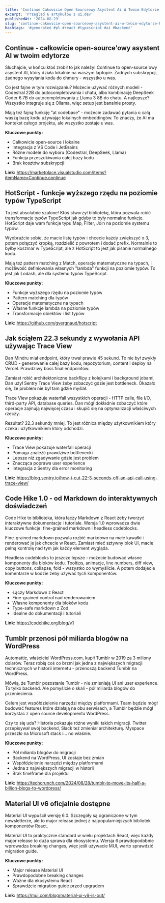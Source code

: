 ```yaml
---
title: 'Continue Cakowicie Open Sourceowy Asystent Ai W Twoim Edytorze Hotscript Funkcje Wyszego Rzdu Na Poziomie Typw Typescript Jak Ciem 223 Sekundy Z Wywoania Api Uywajc Trace View'
excerpt: 'Przegląd 6 artykułów z ui.dev'
publishedAt: '2024-08-29'
slug: 'continue-cakowicie-open-sourceowy-asystent-ai-w-twoim-edytorze-hotscript-funkcje-wyszego-rzdu-na-poziomie-typw-typescript-jak-ciem-223-sekundy-z-wywoania-api-uywajc-trace-view'
hashtags: '#generated #pl #react #typescript #ai #backend'
---
```


## Continue - całkowicie open-source'owy asystent AI w twoim edytorze

Słuchajcie, w końcu ktoś zrobił to jak należy! Continue to open-source'owy asystent AI, który działa lokalnie na waszym laptopie. Żadnych subskrypcji, żadnego wysyłania kodu do chmury - wszystko u was.

Co jest fajne w tym rozwiązaniu? Możecie używać różnych modeli - Codestral 22B do autocompletowania i chatu, albo kombinację DeepSeek Coder 6.7B do autocompletowania z Llama 3 8B do chatu. A najlepsze? Wszystko integruje się z Ollama, więc setup jest banalnie prosty.

Mają też fajną funkcję "at codebase" - możecie zadawać pytania o całą waszą bazę kodu używając lokalnych embeddingów. To znaczy, że AI ma kontekst całego projektu, ale wszystko zostaje u was.

**Kluczowe punkty:**
- Całkowicie open-source i lokalne
- Integracja z VS Code i JetBrains
- Różne modele do wyboru (Codestral, DeepSeek, Llama)
- Funkcja przeszukiwania całej bazy kodu
- Brak kosztów subskrypcji

**Link:** https://marketplace.visualstudio.com/items?itemName=Continue.continue

## HotScript - funkcje wyższego rzędu na poziomie typów TypeScript

To jest absolutnie szalone! Ktoś stworzył bibliotekę, która pozwala robić transformacje typów TypeScript jak gdyby to były normalne funkcje. HotScript daje wam funkcje typu Map, Filter, Join na poziomie systemu typów.

Wyobraźcie sobie, że macie listę typów i chcecie każdy zwiększyć o 3, potem połączyć kropką, rozdzielić z powrotem i dodać prefix. Normalnie to byłby koszmar w TypeScript, ale z HotScript to jest jak pisanie normalnego kodu.

Mają też pattern matching z Match, operacje matematyczne na typach, i możliwość definiowania własnych "lambda" funkcji na poziomie typów. To jest jak Lodash, ale dla systemu typów TypeScript.

**Kluczowe punkty:**
- Funkcje wyższego rzędu na poziomie typów
- Pattern matching dla typów
- Operacje matematyczne na typach
- Własne funkcje lambda na poziomie typów
- Transformacje obiektów i list typów

**Link:** https://github.com/gvergnaud/hotscript

## Jak ściąłem 22.3 sekundy z wywołania API używając Trace View

Dan Mindru miał endpoint, który trwał prawie 45 sekund. To nie był zwykły CRUD - generowanie całej bazy kodu, repozytorium, content i deploy na Vercel. Prawdziwy boss final endpointów.

Zamiast robić architektoniczne backflipy z kolejkami i background jobami, Dan użył Sentry Trace View żeby zobaczyć gdzie jest bottleneck. Okazało się, że problem nie był tam gdzie myślał.

Trace View pokazuje waterfall wszystkich operacji - HTTP calle, file I/O, third-party API, database queries. Dan mógł dokładnie zobaczyć które operacje zajmują najwięcej czasu i skupić się na optymalizacji właściwych rzeczy.

Rezultat? 22.3 sekundy mniej. To jest różnica między użytkownikiem który czeka i użytkownikiem który odchodzi.

**Kluczowe punkty:**
- Trace View pokazuje waterfall operacji
- Pomaga znaleźć prawdziwe bottlenecki
- Lepsze niż zgadywanie gdzie jest problem
- Znacząca poprawa user experience
- Integracja z Sentry dla error monitoring

**Link:** https://blog.sentry.io/how-i-cut-22-3-seconds-off-an-api-call-using-trace-view/

## Code Hike 1.0 - od Markdown do interaktywnych doświadczeń

Code Hike to biblioteka, która łączy Markdown z React żeby tworzyć interaktywne dokumentacje i tutoriale. Wersja 1.0 wprowadza dwie kluczowe funkcje: fine-grained markdown i headless codeblocks.

Fine-grained markdown pozwala rozbić markdown na małe kawałki i renderować je jak chcecie w React. Zamiast mieć sztywny blok UI, macie pełną kontrolę nad tym jak każdy element wygląda.

Headless codeblocks to jeszcze lepsze - możecie budować własne komponenty dla bloków kodu. Tooltips, animacje, line numbers, diff view, copy buttons, collapse, fold - wszystko co wymyślicie. A potem dodajecie komentarze w kodzie żeby używać tych komponentów.

**Kluczowe punkty:**
- Łączy Markdown z React
- Fine-grained control nad renderowaniem
- Własne komponenty dla bloków kodu
- Type-safe markdown z Zod
- Idealne do dokumentacji i tutoriali

**Link:** https://codehike.org/blog/v1

## Tumblr przenosi pół miliarda blogów na WordPress

Automattic, właściciel WordPress.com, kupił Tumblr w 2019 za 3 miliony dolarów. Teraz robią coś co brzmi jak jedna z największych migracji technicznych w historii internetu - przenoszą backend Tumblr na WordPress.

Mówią, że Tumblr pozostanie Tumblr - nie zmieniają UI ani user experience. To tylko backend. Ale pomyślcie o skali - pół miliarda blogów do przeniesienia.

Celem jest współdzielenie narzędzi między platformami. Team będzie mógł budować features które działają na obu serwisach, a Tumblr będzie mógł korzystać z open source developmentu WordPress.

Czy to się uda? Historia pokazuje różne wyniki takich migracji. Twitter przepisywał swój backend, Slack też zmieniał architekturę. Myspace przeszło na Microsoft stack i... no właśnie.

**Kluczowe punkty:**
- Pół miliarda blogów do migracji
- Backend na WordPress, UI zostaje bez zmian
- Współdzielenie narzędzi między platformami
- Jedna z największych migracji w historii
- Brak timeframe dla projektu

**Link:** https://techcrunch.com/2024/08/28/tumblr-to-move-its-half-a-billion-blogs-to-wordpress/

## Material UI v6 oficjalnie dostępne

Material UI wypuścił wersję 6.0. Szczegóły są ograniczone w tym newsletterze, ale to major release jednej z najpopularniejszych bibliotek komponentów React.

Material UI to praktycznie standard w wielu projektach React, więc każdy major release to duża sprawa dla ekosystemu. Wersja 6 prawdopodobnie wprowadza breaking changes, więc jeśli używacie MUI, warto sprawdzić migration guide.

**Kluczowe punkty:**
- Major release Material UI
- Prawdopodobne breaking changes
- Ważne dla ekosystemu React
- Sprawdźcie migration guide przed upgradem

**Link:** https://mui.com/blog/material-ui-v6-is-out/